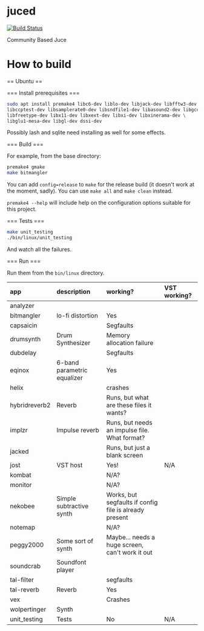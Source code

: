 juced
=====

[![Build Status](https://travis-ci.org/kunitoki/juced.svg)](https://travis-ci.org/kunitoki/juced)

Community Based Juce

How to build
============

== Ubuntu ==

=== Install prerequisites ===

```sh
sudo apt install premake4 libc6-dev liblo-dev libjack-dev libfftw3-dev \
libccptest-dev libsamplerate0-dev libsndfile1-dev libasound2-dev libgcc-9-dev \
libfreetype-dev libx11-dev libxext-dev libxi-dev libxinerama-dev \
libglu1-mesa-dev libgl-dev dssi-dev
```

Possibly lash and sqlite need installing as well for some effects.

=== Build ===

For example, from the base directory:

```sh
premake4 gmake
make bitmangler
```

You can add `config=release` to `make` for the release build (it doesn't work at
the moment, sadly). You can use `make all` and `make clean` instead.

`premake4 --help` will include help on the configuration options suitable for
this project.

=== Tests ===

```sh
make unit_testing
./bin/linux/unit_testing
```

And watch all the failures.

=== Run ===

Run them from the `bin/linux` directory.

| app | description | working? | VST working? |
| :-- | :-- | :-- | :-- |
| analyzer | | | |
| bitmangler | lo-fi distortion | Yes | |
| capsaicin | | Segfaults | |
| drumsynth | Drum Synthesizer | Memory allocation failure | |
| dubdelay | | Segfaults | |
| eqinox | 6-band parametric equalizer | Yes | |
| helix | | crashes | |
| hybridreverb2 | Reverb | Runs, but what are these files it wants? | |
| implzr | Impulse reverb | Runs, but needs an impulse file. What format? | |
| jacked | | Runs, but just a blank screen | |
| jost | VST host | Yes! | N/A |
| kombat | | N/A? | |
| monitor | | N/A? | |
| nekobee | Simple subtractive synth | Works, but segfaults if config file is already present | |
| notemap | | N/A? | |
| peggy2000 | Some sort of synth | Maybe... needs a huge screen, can't work it out | |
| soundcrab | Soundfont player | | |
| tal-filter | | segfaults | | |
| tal-reverb | Reverb | Yes | |
| vex | | Crashes | |
| wolpertinger | Synth | | |
| unit_testing | Tests | No | N/A |
